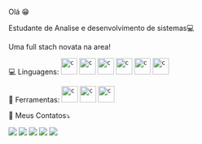 Olá 😁

  Estudante de Analise e desenvolvimento de sistemas💻
  
  Uma full stach novata na area!
  
  
  
  
  
  


<p align="left">
  💻 Linguagens:
<code><img height="32" src="https://cdn.jsdelivr.net/gh/devicons/devicon/icons/csharp/csharp-original.svg" alt="c"/></code>
<code><img height="32" src="https://cdn.jsdelivr.net/gh/devicons/devicon/icons/angularjs/angularjs-original.svg" alt="c"/></code>
  <code><img height="32" src="https://cdn.jsdelivr.net/gh/devicons/devicon/icons/bootstrap/bootstrap-original.svg" alt="c"/></code>
    <code><img height="32" src="https://cdn.jsdelivr.net/gh/devicons/devicon/icons/javascript/javascript-original.svg" alt="c"/></code>
    <code><img height="32" src="https://cdn.jsdelivr.net/gh/devicons/devicon/icons/typescript/typescript-original.svg" alt="c"/></code>
   <code><img height="32" src="https://cdn.jsdelivr.net/gh/devicons/devicon/icons/mysql/mysql-original-wordmark.svg" alt="c"/></code>
  
</p>


<p align="left">
  💼 Ferramentas: 
  <code><img height="32" src="https://cdn.jsdelivr.net/gh/devicons/devicon/icons/vscode/vscode-original-wordmark.svg" alt="c"/></code>
  <code><img height="32" src="https://cdn.jsdelivr.net/gh/devicons/devicon/icons/visualstudio/visualstudio-plain-wordmark.svg" alt="c"/></code>
  <code><img height="32" src="https://cdn.jsdelivr.net/gh/devicons/devicon/icons/microsoftsqlserver/microsoftsqlserver-plain-wordmark.svg" alt="c"/></code>
</p>

<p align="left">
  💌 Meus Contatos⤵️
</p>

<p align="left">
  <a href="lehcruz19@gmail.com" alt="Gmail">
  <img src="https://img.shields.io/badge/-Gmail-FF0000?style=flat-square&labelColor=FF0000&logo=gmail&logoColor=white&link=LINK-DO-SEU-EMAIL" /></a>

  <a href="https://www.linkedin.com/in/leticiaoliveira-/" alt="Linkedin">
  <img src="https://img.shields.io/badge/-Linkedin-0e76a8?style=flat-square&logo=Linkedin&logoColor=white&link=LINK-DO-SEU-LINKEDIN" /></a>

  <a href="Wa.me/5549998340792" alt="WhatsApp">
  <img src="https://img.shields.io/badge/-WhatsApp-25d366?style=flat-square&labelColor=25d366&logo=whatsapp&logoColor=white&link=API-DO-SEU-WHATSAPP"/></a>

  <a href="https://www.facebook.com/douglas.oliveira.90475069/" alt="Facebook">
  <img src="https://img.shields.io/badge/-Facebook-3b5998?style=flat-square&labelColor=3b5998&logo=facebook&logoColor=white&link=LINK-DO-SEU-FACEBOOK"/></a>

  <a href="https://www.instagram.com/leticia.douglas.lucas/" alt="Instagram">
  <img src="https://img.shields.io/badge/-Instagram-DF0174?style=flat-square&labelColor=DF0174&logo=instagram&logoColor=white&link=LINK-DO-SEU-INSTAGRAM"/></a>
</p>

